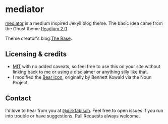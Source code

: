 mediator
========

[mediator](https://github.com/dirkfabisch/mediator) is a medium inspired Jekyll blog theme. The basic idea came from the Ghost theme
[Readium 2.0](http://www.svenread.com/readium-ghost-theme/).

Theme creator's blog:[The Base](http://blog.base68.com).

Licensing & credits
-------------------

* [MIT](https://github.com/dirkfabisch/mediator/blob/master/LICENCE) with no added caveats, so feel free to use this on your site without linking back to me or using a disclaimer or anything silly like that.
* I modified the [Bear icon](https://thenounproject.com/term/bear/362152/), originally by Bennett Kowald via the Noun Project. 

Contact
-------
I'd love to hear from you at [@dirkfabisch](https://twitter.com/dirkfabisch). Feel free to open issues if you run into trouble or have suggestions. Pull Requests always welcome.
